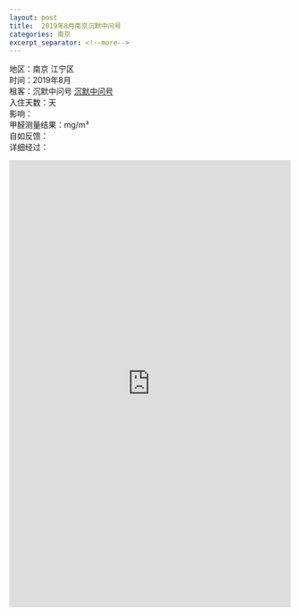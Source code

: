 ```yaml
---
layout: post
title:  2019年8月南京沉默中问号
categories: 南京
excerpt_separator: <!--more-->
---
```

<!--more-->
地区：南京 江宁区  
时间：2019年8月  
租客：沉默中问号 <a href="https://m.weibo.cn/profile/7210168381" target="_blank">沉默中问号</a>  
入住天数：天  
影响：   
甲醛测量结果：mg/m³  
自如反馈：  
详细经过： 
<iframe width="100%" height="800" src="https://m.weibo.cn/detail/4531793737033474" frameborder="0" allow="autoplay; encrypted-media" allowfullscreen></iframe> 
